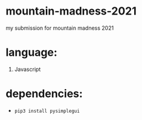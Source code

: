 # mountain-madness-2021

my submission for mountain madness 2021

# language:

1. Javascript

# dependencies:

- `pip3 install pysimplegui`
